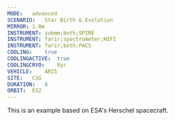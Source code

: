 ```yaml
---
MODE:	advanced
SCENARIO:	Star Birth & Evolution
MIRROR:	1.0m
INSTRUMENT:	submm;both;SPIRE
INSTRUMENT:	farir;spectrometer;HIFI
INSTRUMENT:	farir;both;PACS
COOLING:	true
COOLINGACTIVE:	true
COOLINGCRYO:	8yr
VEHICLE:	ARI5
SITE:	CSG
DURATION:	8
ORBIT:	ES2
---
```


This is an example based on ESA's Herschel spacecraft.